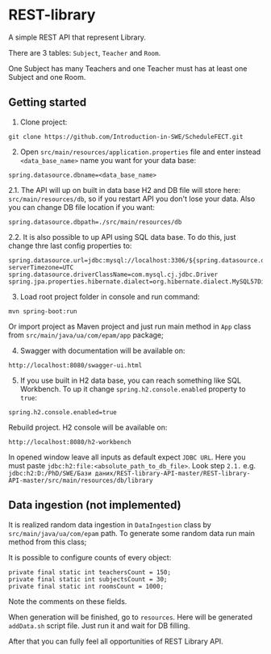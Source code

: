 # REST-library
A simple REST API that represent Library.

There are 3 tables: `Subject`, `Teacher` and `Room`.

One Subject has many Teachers and one Teacher must has at least one Subject and one Room.

## Getting started
1. Clone project:
```
git clone https://github.com/Introduction-in-SWE/ScheduleFECT.git
```

2. Open `src/main/resources/application.properties` file and enter instead `<data_base_name>` name you want for your data base:
```
spring.datasource.dbname=<data_base_name>
```
2.1. The API will up on built in data base H2 and DB file will store here: `src/main/resources/db`, so if you restart API you don't lose your data.
Also you can change DB file location if you want:
```
spring.datasource.dbpath=./src/main/resources/db
```
2.2. It is also possible to up API using SQL data base. To do this, just change thre last config properties to:
```
spring.datasource.url=jdbc:mysql://localhost:3306/${spring.datasource.dbname}?serverTimezone=UTC
spring.datasource.driverClassName=com.mysql.cj.jdbc.Driver
spring.jpa.properties.hibernate.dialect=org.hibernate.dialect.MySQL57Dialect
```

3. Load root project folder in console and run command:
```
mvn spring-boot:run
```
Or import project as Maven project and just run main method in `App` class from `src/main/java/ua/com/epam/app` package;

4. Swagger with documentation will be available on:
```
http://localhost:8080/swagger-ui.html
```

5. If you use built in H2 data base, you can reach something like SQL Workbench. To up it change `spring.h2.console.enabled` property to `true`:
```
spring.h2.console.enabled=true
```
Rebuild project. H2 console will be available on:
```
http://localhost:8080/h2-workbench
```
In opened window leave all inputs as default expect `JDBC URL`. Here you must paste `jdbc:h2:file:<absolute_path_to_db_file>`. Look step `2.1.`
e.g. `jdbc:h2:D:/PhD/SWE/Бази даних/REST-library-API-master/REST-library-API-master/src/main/resources/db/library`

## Data ingestion (not implemented)
It is realized random data ingestion in `DataIngestion` class by `src/main/java/ua/com/epam` path. To generate some random data run main method from this class;

It is possible to configure counts of every object:
```
private final static int teachersCount = 150;
private final static int subjectsCount = 30;
private final static int roomsCount = 1000;
```
Note the comments on these fields.

When generation will be finished, go to `resources`. Here will be generated `addData.sh` script file. Just run it and wait for DB filling.

After that you can fully feel all opportunities of REST Library API.
